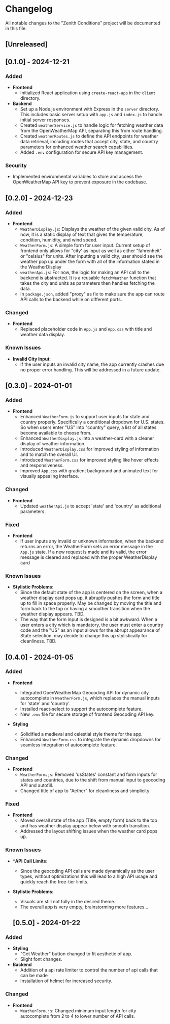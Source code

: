 # Changelog
All notable changes to the "Zenith Conditions" project will be documented in this file.

## [Unreleased]

## [0.1.0] - 2024-12-21
### Added
- **Frontend**
  - Initialized React application using `create-react-app` in the `client` directory.
- **Backend**
  - Set up a Node.js environment with Express in the `server` directory. This includes basic server setup with `app.js` and `index.js` to handle initial server responses.
  - Created `weatherService.js` to handle logic for fetching weather data from the OpenWeatherMap API, separating this from route handling.
  - Created `weatherRoutes.js` to define the API endpoints for weather data retrieval, including routes that accept city, state, and country parameters for enhanced weather search capabilities.
  - Added `.env` configuration for secure API key management.

### Security
- Implemented environmental variables to store and access the OpenWeatherMap API key to prevent exposure in the codebase.



## [0.2.0] - 2024-12-23
### Added
- **Frontend**
  - `WeatherDisplay.js`: Displays the weather of the given valid city. As of now, it is a static display of text that gives the temperature, condition, humidity, and wind speed.
  - `WeatherForm.js`: A simple form for user input. Current setup of frontend only allows for "city' as input as well as either "fahrenheit" or "celsius" for units. After inputting a valid city, user should see the weather pop up under the form with all of the information stated in the WeatherDisplay
  - `weatherApi.js`: For now, the logic for making an API call to the backend is abstracted. It is a reusable `fetchWeather` function that takes the city and units as parameters then handles fetching the data.
  - In `package.json`, added "proxy" as fix to make sure the app can route API calls to the backend while on different ports.

### Changed
- **Frontend**
  - Replaced placeholder code in `App.js` and `App.css` with title and weather data display.

### Known Issues
- **Invalid City Input**:
  - If the user inputs an invalid city name, the app currently crashes due no proper error handling. This will be addressed in a future update.



## [0.3.0] - 2024-01-01
### Added
- **Frontend**
  - Enhanced `WeatherForm.js` to support user inputs for state and country properly. Specifically a conditional dropdown for U.S. states. So when users enter "US" into "country" query, a list of all states become available to choose from.
  - Enhanced `WeatherDisplay.js` into a weather-card with a cleaner display of weather information.
  - Introduced `WeatherDisplay.css` for improved styling of information and to match the overall UI.
  - Introduced `WeatherForm.css` for improved styling like hover effects and responsiveness.
  - Improved `App.css` with gradient background and animated text for visually appealing interface.

### Changed
- **Frontend**
  - Updated `weatherApi.js` to accept 'state' and 'country' as additional parameters.

### Fixed
- **Frontend**
  - If user inputs any invalid or unknown information, when the backend returns an error, the WeatherForm sets an error message in the `App.js` state. If a new request is made and its valid, the error message is cleared and replaced with the proper WeatherDisplay card

### Known Issues
- **Stylistic Problems**:
  - Since the default state of the app is centered on the screen, when a weather display card pops up, it abruptly pushes the form and title up to fill in space properly. May be changed by moving the title and form back to the top or having a smoother transition when the weather display appears. TBD.
  - The way that the form input is designed is a bit awkward. When a user enters a city which is mandatory, the user must enter a country code and the "US" as an input allows for the abrupt appearance of State selection. may decide to change this up stylistically for cleanliness. TBD.




## [0.4.0] - 2024-01-05
### Added
- **Frontend**
  - Integrated OpenWeatherMap Geocoding API for dynamic city autocomplete in `WeatherForm.js`, which replaces the manual inputs for 'state' and 'country'.
  - Installed react-select to support the autocomplete feature.
  - New `.env` file for secure storage of frontend Geocoding API key.

- **Styling**
  - Solidified a medieval and celestial style theme for the app.
  - Enhanced `WeatherForm.css` to integrate the dynamic dropdowns for seamless integration of autocomplete feature.

### Changed
- **Frontend**
  - `WeatherForm.js`: Removed 'usStates' constant and form inputs for states and countries, due to the shift from manual input to geocoding API and autofill.
  - Changed title of app to "Aether" for cleanliness and simplicity

### Fixed
- **Frontend**
  - Moved overall state of the app (Title, empty form) back to the top and has weather display appear below with smooth transition.
  - Addressed the layout shifting issues when the weather card pops up.

### Known Issues
- ***API Call Limits**:
  - Since the geocoding API calls are made dynamically as the user types, without optimizations this will lead to a high API usage and quickly reach the free-tier limits.
- **Stylistic Problems**:
  - Visuals are still not fully in the desired theme.
  - The overall app is very empty, brainstorming more features...




  ## [0.5.0] - 2024-01-22
### Added
- **Styling**
  - "Get Weather" button changed to fit aesthetic of app.
  - Slight font changes.
- **Backend**
  - Addition of a api rate limiter to control the number of api calls that can be made 
  - Installation of helmet for increased security.

### Changed
- **Frontend**
  - `WeatherForm.js`: Changed minimum input length for city autocomplete from 2 to 4 to lower number of API calls.

